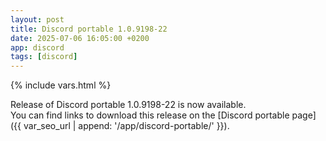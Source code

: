 ```yaml
---
layout: post
title: Discord portable 1.0.9198-22
date: 2025-07-06 16:05:00 +0200
app: discord
tags: [discord]
---
```

{% include vars.html %}

Release of Discord portable 1.0.9198-22 is now available.<br />
You can find links to download this release on the [Discord portable page]({{ var_seo_url | append: '/app/discord-portable/' }}).
